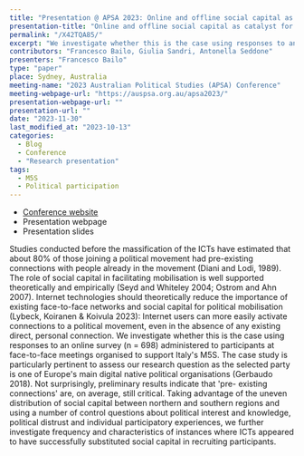 ```yaml
---
title: "Presentation @ APSA 2023: Online and offline social capital as catalyst for political mobilisation"
presentation-title: "Online and offline social capital as catalyst for political mobilisation: the case of digital native political parties"
permalink: "/X42TQA85/"
excerpt: "We investigate whether this is the case using responses to an online survey (n = 698) administered to participants at face-to-face meetings organised to support Italy's M5S. "
contributors: "Francesco Bailo, Giulia Sandri, Antonella Seddone"
presenters: "Francesco Bailo"
type: "paper"
place: Sydney, Australia
meeting-name: "2023 Australian Political Studies (APSA) Conference"
meeting-webpage-url: "https://auspsa.org.au/apsa2023/"
presentation-webpage-url: ""
presentation-url: ""
date: "2023-11-30"
last_modified_at: "2023-10-13"
categories:
  - Blog
  - Conference
  - "Research presentation"
tags:
  - M5S
  - Political participation
---
```


* [Conference website](https://auspsa.org.au/apsa2023/)
* Presentation webpage
* Presentation slides 


Studies conducted before the massification of the ICTs have estimated
that about 80% of those joining a political movement had pre-existing
connections with people already in the movement (Diani and Lodi,
1989). The role of social capital in facilitating mobilisation is well
supported theoretically and empirically (Seyd and Whiteley 2004;
Ostrom and Ahn 2007). Internet technologies should theoretically
reduce the importance of existing face-to-face networks and social
capital for political mobilisation (Lybeck, Koiranen & Koivula 2023):
Internet users can more easily activate connections to a political
movement, even in the absence of any existing direct, personal
connection. We investigate whether this is the case using responses to
an online survey (n = 698) administered to participants at
face-to-face meetings organised to support Italy's M5S. The case study
is particularly pertinent to assess our research question as the
selected party is one of Europe's main digital native political
organisations (Gerbaudo 2018). Not surprisingly, preliminary results
indicate that 'pre- existing connections' are, on average, still
critical. Taking advantage of the uneven distribution of social
capital between northern and southern regions and using a number of
control questions about political interest and knowledge, political
distrust and individual participatory experiences, we further
investigate frequency and characteristics of instances where ICTs
appeared to have successfully substituted social capital in recruiting
participants.


